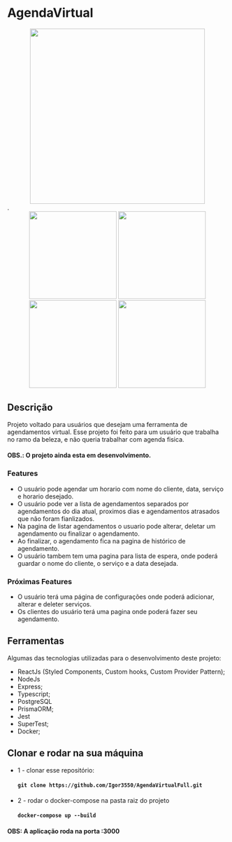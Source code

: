 # AgendaVirtual

<div align="center">
  <img align="center" src="https://user-images.githubusercontent.com/66977591/222575413-e56ee6aa-328b-4868-8fb4-4050c5805323.png" width="400px">
</div>
.
<div align="center">
  <img src="https://user-images.githubusercontent.com/66977591/222575719-4b8a92a7-823e-45eb-a02a-7c21f0d34e4e.png" width="200px">
  <img src="https://user-images.githubusercontent.com/66977591/222575845-3120afb0-a98a-4f0a-a2a1-ee28e49199ce.png" width="200px">
  <img src="https://user-images.githubusercontent.com/66977591/222577357-3f573382-6d93-499d-93e4-20c62a2f6c72.png" width="200px">
  <img src="https://user-images.githubusercontent.com/66977591/222578757-82d56749-f8c5-47b2-a523-b9ad25d1d6b4.png" width="200px">
</div>

## Descrição 
Projeto voltado para usuários que desejam uma ferramenta de agendamentos virtual. Esse projeto foi feito para um usuário que trabalha no ramo da beleza, e não queria trabalhar com agenda fisica.

#### OBS.: O projeto ainda esta em desenvolvimento.

### Features
- O usuário pode agendar um horario com nome do cliente, data, serviço e horario desejado.
- O usuário pode ver a lista de agendamentos separados por agendamentos do dia atual, proximos dias e agendamentos atrasados que não foram fianlizados.
- Na pagina de listar agendamentos o usuario pode alterar, deletar um agendamento ou finalizar o agendamento.
- Ao finalizar, o agendamento fica na pagina de histórico de agendamento.
- O usuário tambem tem uma pagina para lista de espera, onde poderá guardar o nome do cliente, o serviço e a data desejada.

### Próximas Features
- O usuário terá uma página de configurações onde poderá adicionar, alterar e deleter serviços.
- Os clientes do usuário terá uma pagina onde poderá fazer seu agendamento.

## Ferramentas
Algumas das tecnologias utilizadas para o desenvolvimento deste projeto:

- ReactJs (Styled Components, Custom hooks, Custom Provider Pattern);
- NodeJs
- Express;
- Typescript;
- PostgreSQL 
- PrismaORM;
- Jest
- SuperTest;
- Docker;

## Clonar e rodar na sua máquina

- 1 - clonar esse repositório:
  #### `git clone https://github.com/Igor3550/AgendaVirtualFull.git`
- 2 - rodar o docker-compose na pasta raiz do projeto
  #### `docker-compose up --build`

#### OBS: A aplicação roda na porta :3000
